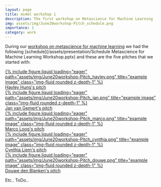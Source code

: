```yaml
---
layout: page
title: ms4ml workshop 1
description: The first workshop on Metascience for Machine Learning
img: assets/img/June20workshop-Pitch_schedule.png
importance: 1
category: work
---
```




During our [workshop on metascience for machine learning](https://www.tudelft.nl/evenementen/2025/delft-ai/kick-off-workshop-metascience-for-machine-learning) we had the following [schedule](/assets/presentation/Schedule Metascience for Machine Learning Workshop.pptx) and these are the five pitches that we started with:


<div class="row">
    <div class="col-sm mt-3 mt-md-0">
        <a href="/assets/presentation/June20workshop-Pitch_Hayley_Hung.pptx"> 
            {% include figure.liquid loading="eager" path="assets/img/June20workshop-Pitch_hayley.png" title="example image" class="img-fluid rounded z-depth-1" %}
            <div class="caption"> Hayley Hung's pitch </div>
        </a>
    </div>
    <div class="col-sm mt-3 mt-md-0">
        <a href="/assets/presentation/June20workshop-Pitch-JvGemert.pdf">     
            {% include figure.liquid loading="eager" path="assets/img/June20workshop-Pitch_jan.png" title="example image" class="img-fluid rounded z-depth-1" %}
            <div class="caption"> Jan van Gemert's pitch </div>
        </a>
    </div>
    <div class="col-sm mt-3 mt-md-0">
        <a href="/assets/presentation/June20workshop-Pitch_Marco.pptx">      
            {% include figure.liquid loading="eager" path="assets/img/June20workshop-Pitch_marco.png" title="example image" class="img-fluid rounded z-depth-1" %}
            <div class="caption"> Marco Loog's pitch </div>
        </a>        
    </div>
    <div class="col-sm mt-3 mt-md-0">
        <a href="/assets/presentation/June20workshop-Pitch_Cynthia_Liem.pptx">     
            {% include figure.liquid loading="eager" path="assets/img/June20workshop-Pitch_cynthia.png" title="example image" class="img-fluid rounded z-depth-1" %}
            <div class="caption"> Cynthia Liem's pitch </div>
        </a>        
    </div>
    <div class="col-sm mt-3 mt-md-0">
        <a href="/assets/presentation/June20workshop-Pitch_Douwe.pptx">         
            {% include figure.liquid loading="eager" path="assets/img/June20workshop-Pitch_douwe.png" title="example image" class="img-fluid rounded z-depth-1" %}
            <div class="caption"> Douwe den Blanken's pitch </div>
        </a>        
    </div>
</div>


Etc.. ToDo.. 



